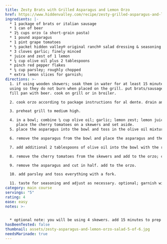 ```yaml
---
title: Zesty Brats with Grilled Asparagus and Lemon Orzo
href: https://www.hiddenvalley.com/recipe/zesty-grilled-asparagus-and-lemon-orzo/
ingredients: |-
  * 1 package of brats or italian sausage 
  * 1 can of beer
  * 1½ cups orzo (a short-grain pasta)
  * 1 pound asparagus
  * 1 pint grape tomatoes
  * ½ packet hidden valley® original ranch® salad dressing & seasoning mix
  * 3 cloves garlic; finely minced
  * juice and zest of 1 lemon
  * ¼ cup olive oil plus 2 tablespoons
  * pinch red pepper flakes
  * ¼ cup parsley; roughly chopped
  * extra lemon slices for garnish;
directions: >-
  1. if using wooden skewers; soak them in water for at least 15 minutes before
  using so they do not burn when placed on the grill. put brats/sausage in pan.
  fill pan with beer. cook on grill or in broiler. 

  2. cook orzo according to package instructions for al dente. drain and rinse with cold water. set aside. 

  3. preheat grill to medium high. 

  4. in a bowl; combine ¼ cup olive oil; garlic; lemon zest; lemon juice; and half of a packet of hidden valley® original ranch® salad dressing & seasoning mix. 
     place the cherry tomatoes on a skewers and set aside. 
  5. place the asparagus into the bowl and toss in the olive oil mixture. 

  6. remove the asparagus from the bowl and place the asparagus and the cherry tomato skewers on the grill. grill for 4 minutes per side; careful to turn the asparagus so they do not fall between grill grates. reserve remaining olive oil mixture in the bowl. 

  7. add additional 2 tablespoons of olive oil into the bowl with the remaining marinade mixture. add the cooked orzo into the bowl. 

  8. remove the cherry tomatoes from the skewers and add to the orzo; careful not to “pop” the tomatoes. 

  9. remove the asparagus and cut in half. add to the orzo. 

  10. add parsley and toss everything with a fork. 

  11. taste for seasoning and adjust as necessary. optional; garnish with lemon slices.
category: main course
servings: "5"
rating: 4
ease: easy
notes: >-
  

  * optional note: you will be using 4 skewers. add 15 minutes to prep time if using wood skewers
hasBeenTested: false
thumbnail: assets/zesty-asparagus-and-lemon-orzo-salad-5-of-6.jpg
needsMarinade: true
---
```

